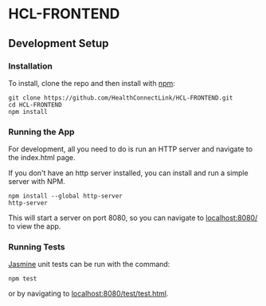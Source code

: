# HCL-FRONTEND

## Development Setup

### Installation

To install, clone the repo and then install with [npm](https://www.npmjs.com/):

```
git clone https://github.com/HealthConnectLink/HCL-FRONTEND.git
cd HCL-FRONTEND
npm install
```

### Running the App

For development, all you need to do is run an HTTP server and navigate to the index.html page.

If you don't have an http server installed, you can install and run a simple server with NPM.

```
npm install --global http-server
http-server
```

This will start a server on port 8080, so you can navigate to [localhost:8080/](http://localhost:8080/) to view the app.

### Running Tests

[Jasmine](https://jasmine.github.io/) unit tests can be run with the command:

```
npm test
```

or by navigating to [localhost:8080/test/test.html](http://localhost:8080/test/test.html).